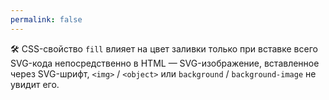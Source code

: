 ```yaml
---
permalink: false
---
```


🛠 CSS-свойство `fill` влияет на цвет заливки только при вставке всего SVG-кода непосредственно в HTML — SVG-изображение, вставленное через SVG-шрифт, `<img>` / `<object>` или `background` / `background-image` не увидит его.
